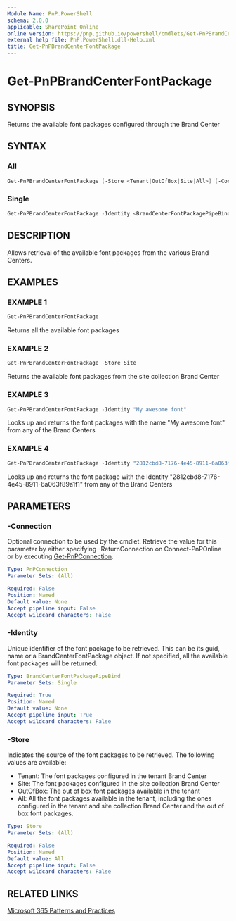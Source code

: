 ```yaml
---
Module Name: PnP.PowerShell
schema: 2.0.0
applicable: SharePoint Online
online version: https://pnp.github.io/powershell/cmdlets/Get-PnPBrandCenterFontPackage.html
external help file: PnP.PowerShell.dll-Help.xml
title: Get-PnPBrandCenterFontPackage
---
```

  
# Get-PnPBrandCenterFontPackage

## SYNOPSIS
Returns the available font packages configured through the Brand Center

## SYNTAX

### All
```powershell
Get-PnPBrandCenterFontPackage [-Store <Tenant|OutOfBox|Site|All>] [-Connection <PnPConnection>]
```

### Single
```powershell
Get-PnPBrandCenterFontPackage -Identity <BrandCenterFontPackagePipeBind> [-Store <Tenant|OutOfBox|Site|All>] [-Connection <PnPConnection>]
```

## DESCRIPTION
Allows retrieval of the available font packages from the various Brand Centers.

## EXAMPLES

### EXAMPLE 1
```powershell
Get-PnPBrandCenterFontPackage
```

Returns all the available font packages

### EXAMPLE 2
```powershell
Get-PnPBrandCenterFontPackage -Store Site
```

Returns the available font packages from the site collection Brand Center

### EXAMPLE 3
```powershell
Get-PnPBrandCenterFontPackage -Identity "My awesome font"
```

Looks up and returns the font packages with the name "My awesome font" from any of the Brand Centers

### EXAMPLE 4
```powershell
Get-PnPBrandCenterFontPackage -Identity "2812cbd8-7176-4e45-8911-6a063f89a1f1"
```

Looks up and returns the font package with the Identity "2812cbd8-7176-4e45-8911-6a063f89a1f1" from any of the Brand Centers

## PARAMETERS

### -Connection
Optional connection to be used by the cmdlet. Retrieve the value for this parameter by either specifying -ReturnConnection on Connect-PnPOnline or by executing [Get-PnPConnection](Get-PnPConnection.md).

```yaml
Type: PnPConnection
Parameter Sets: (All)

Required: False
Position: Named
Default value: None
Accept pipeline input: False
Accept wildcard characters: False
```

### -Identity
Unique identifier of the font package to be retrieved. This can be its guid, name or a BrandCenterFontPackage object. If not specified, all the available font packages will be returned.

```yaml
Type: BrandCenterFontPackagePipeBind
Parameter Sets: Single

Required: True
Position: Named
Default value: None
Accept pipeline input: True
Accept wildcard characters: False
```

### -Store
Indicates the source of the font packages to be retrieved. The following values are available:
- Tenant: The font packages configured in the tenant Brand Center
- Site: The font packages configured in the site collection Brand Center
- OutOfBox: The out of box font packages available in the tenant
- All: All the font packages available in the tenant, including the ones configured in the tenant and site collection Brand Center and the out of box font packages.

```yaml
Type: Store
Parameter Sets: (All)

Required: False
Position: Named
Default value: All
Accept pipeline input: False
Accept wildcard characters: False
```

## RELATED LINKS

[Microsoft 365 Patterns and Practices](https://aka.ms/m365pnp)
